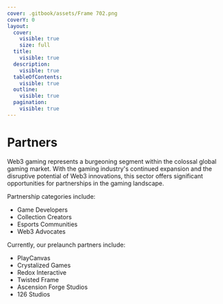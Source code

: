 ```yaml
---
cover: .gitbook/assets/Frame 702.png
coverY: 0
layout:
  cover:
    visible: true
    size: full
  title:
    visible: true
  description:
    visible: true
  tableOfContents:
    visible: true
  outline:
    visible: true
  pagination:
    visible: true
---
```


# Partners

Web3 gaming represents a burgeoning segment within the colossal global gaming market. With the gaming industry's continued expansion and the disruptive potential of Web3 innovations, this sector offers significant opportunities for partnerships in the gaming landscape.&#x20;

Partnership categories include:

* Game Developers
* Collection Creators
* Esports Communities
* Web3 Advocates&#x20;

Currently, our prelaunch partners include:

* PlayCanvas
* Crystalized Games
* Redox Interactive&#x20;
* Twisted Frame
* Ascension Forge Studios
* 126 Studios



